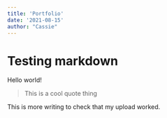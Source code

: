 ```yaml
---
title: 'Portfolio'
date: '2021-08-15'
author: "Cassie"
---
```


# Testing markdown
Hello world!

> This is a cool quote thing

This is more writing to check that my upload worked.
